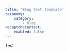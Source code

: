```yaml
---
title: 'Blog test template'
taxonomy:
    category:
        - Blog
recaptchacontact:
    enabled: false
---
```


Test